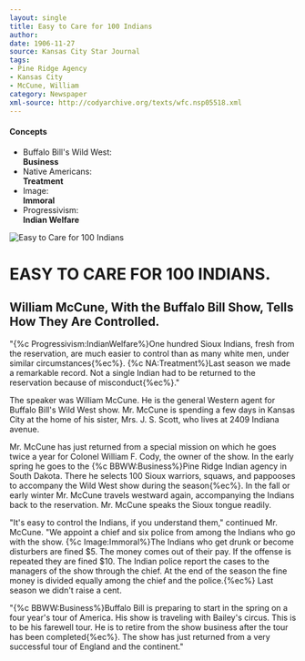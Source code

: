 ```yaml
---
layout: single
title: Easy to Care for 100 Indians
author: 
date: 1906-11-27
source: Kansas City Star Journal
tags:
- Pine Ridge Agency
- Kansas City
- McCune, William
category: Newspaper
xml-source: http://codyarchive.org/texts/wfc.nsp05518.xml
---
```

<div class="concepts">
    <h4>Concepts</h4>
    <div class="keywords">
        <ul>
            <li>
                <span title="BBWW:Business" style="background-color: transparent;">
                    <a title="BBWW:Business" onmouseover="highlightSpan(this.getAttribute('title'))">
                        Buffalo Bill's Wild West:
                        <br />
                        <strong>Business</strong>
                    </a>  
                </span>
            </li>
            <li>
                <span title="NA:Treatment" style="background-color: transparent;">
                    <a title="NA:Treatment" onmouseover="highlightSpan(this.getAttribute('title'))">
                        Native Americans:
                        <br />
                        <strong>Treatment</strong>
                    </a>  
                </span>
            </li>
            <li>
                <span title="Image:Immoral" style="background-color: transparent;">
                    <a title="Image:Immoral" onmouseover="highlightSpan(this.getAttribute('title'))">
                        Image:
                        <br />
                        <strong>Immoral</strong>
                    </a>  
                </span>
            </li>
            <li>
                <span title="Progressivism:IndianWelfare" style="background-color: transparent;">
                    <a title="Progressivism:IndianWelfare" onmouseover="highlightSpan(this.getAttribute('title'))">
                        Progressivism:
                        <br />
                        <strong>Indian Welfare</strong>
                    </a>  
                </span>
            </li>
        </ul>
    </div>
</div>

![Easy to Care for 100 Indians](http://codyarchive.org/figures/250/wfc.nsp05518.1.jpg "Easy to Care for 100 Indians")

# EASY TO CARE FOR 100 INDIANS.

## William McCune, With the Buffalo Bill Show, Tells How They Are Controlled.

"{%c Progressivism:IndianWelfare%}One hundred Sioux Indians, fresh from the reservation, are much easier to control than as many white men, under similar circumstances{%ec%}. {%c NA:Treatment%}Last season we made a remarkable record. Not a single Indian had to be returned to the reservation because of misconduct{%ec%}."

The speaker was William McCune. He is the general Western agent for Buffalo Bill's Wild West show. Mr. McCune is spending a few days in Kansas City at the home of his sister, Mrs. J. S. Scott, who lives at 2409 Indiana avenue.

Mr. McCune has just returned from a special mission on which he goes twice a year for Colonel William F. Cody, the owner of the show. In the early spring he goes to the {%c BBWW:Business%}Pine Ridge Indian agency in South Dakota. There he selects 100 Sioux warriors, squaws, and pappooses to accompany the Wild West show during the season{%ec%}. In the fall or early winter Mr. McCune travels westward again, accompanying the Indians back to the reservation. Mr. McCune speaks the Sioux tongue readily.

"It's easy to control the Indians, if you understand them," continued Mr. McCune. "We appoint a chief and six police from among the Indians who go with the show. {%c Image:Immoral%}The Indians who get drunk or become disturbers are fined $5. The money comes out of their pay. If the offense is repeated they are fined $10. The Indian police report the cases to the managers of the show through the chief. At the end of the season the fine money is divided equally among the chief and the police.{%ec%} Last season we didn't raise a cent.

"{%c BBWW:Business%}Buffalo Bill is preparing to start in the spring on a four year's tour of America. His show is traveling with Bailey's circus. This is to be his farewell tour. He is to retire from the show business after the tour has been completed{%ec%}. The show has just returned from a very successful tour of England and the continent."